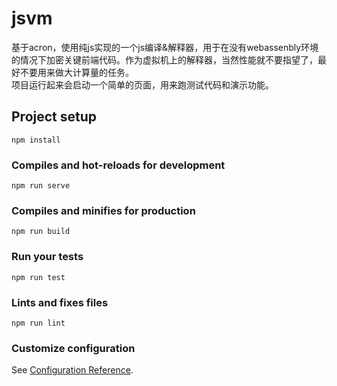# jsvm

基于acron，使用纯js实现的一个js编译&解释器，用于在没有webassenbly环境的情况下加密关键前端代码。作为虚拟机上的解释器，当然性能就不要指望了，最好不要用来做大计算量的任务。<br>
项目运行起来会启动一个简单的页面，用来跑测试代码和演示功能。

## Project setup
```
npm install
```

### Compiles and hot-reloads for development
```
npm run serve
```

### Compiles and minifies for production
```
npm run build
```

### Run your tests
```
npm run test
```

### Lints and fixes files
```
npm run lint
```

### Customize configuration
See [Configuration Reference](https://cli.vuejs.org/config/).
